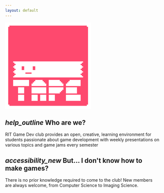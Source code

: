 ```yaml
---
layout: default
---
```


<img id="projectBanner" src="media/teamtape_logo.png"/>

## <i class="material-icons">help_outline</i> Who are we?

RIT Game Dev club provides an open, creative, learning environment for students passionate about game development with weekly presentations on various topics and game jams every semester

## <i class="material-icons">accessibility_new</i> But... I don't know how to make games?

There is no prior knowledge required to come to the club! New members are always welcome, from Computer Science to Imaging Science. 

<!---
## <i class="material-icons">highlight</i> Meeting Topics

{% for item in site.data.meetings %}

{% if item.title %}
### {{ item.title }} 
{% endif %}

{% if item.banner %}
<img id="eventBanner" src="{{ site.url }}\{{ item.banner }}"/>
{% endif %}

{% if item.description %}
{{ item.description }}
{% endif %}

{% endfor %} 
--->